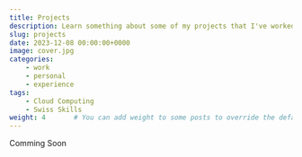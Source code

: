 ```yaml
---
title: Projects
description: Learn something about some of my projects that I've worked on
slug: projects
date: 2023-12-08 00:00:00+0000
image: cover.jpg
categories:
    - work
    - personal
    - experience
tags:
    - Cloud Computing
    - Swiss Skills
weight: 4       # You can add weight to some posts to override the default sorting (date descending)
---
```

Comming Soon